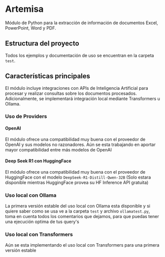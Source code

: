 
# Artemisa

Módulo de Python para la extracción de información de documentos Excel, PowerPoint, Word y PDF.

## Estructura del proyecto

Todos los ejemplos y documentación de uso se encuentran en la carpeta `test`.

## Características principales

El módulo incluye integraciones con APIs de Inteligencia Artificial para procesar y realizar consultas sobre los documentos procesados. Adicionalmente, se implementará integración local mediante Transformers u Ollama.

### Uso de Providers

#### OpenAI
El módulo ofrece una compatibilidad muy buena con el proveedor de OpenAI y sus modelos no razonadores.
Aún se esta trabajando en aportar mayor compatibilidad entre más modelos de OpenAI

#### Deep Seek R1 con HuggingFace
El módulo ofrece una compatibilidad muy buena con el proveedor de HuggingFace con el modelo `DeepSeek-R1-Distill-Qwen-32B` (Solo estara disponible mientras HuggingFace provea su HF Inference API gratuita)

### Uso local con Ollama 
La primera versión estable del uso local con Ollama esta disponible y si quiere saber como se usa ve a la carpeta `test` y archivo `ollamatest.py`, toma en cuenta todos los comentarios que dejamos, para que puedas tener una ejecución optima de tus query's

### Uso local con Transformers

Aún se esta implementando el uso local con Transformers para una primera versión estable